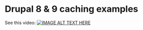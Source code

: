 # Drupal 8 & 9 caching examples
See this video:
[![IMAGE ALT TEXT HERE](https://img.youtube.com/vi/yaQa4q8omQw/0.jpg)](https://www.youtube.com/watch?v=yaQa4q8omQw)
